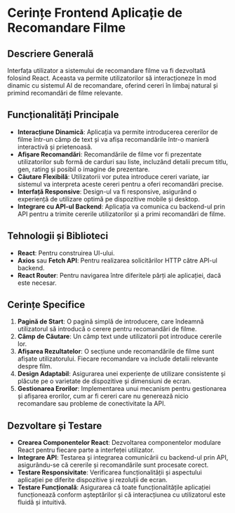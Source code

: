 # Cerințe Frontend Aplicație de Recomandare Filme

## Descriere Generală

Interfața utilizator a sistemului de recomandare filme va fi dezvoltată folosind React. Aceasta va permite utilizatorilor să interacționeze în mod dinamic cu sistemul AI de recomandare, oferind cereri în limbaj natural și primind recomandări de filme relevante.

## Funcționalități Principale

- **Interacțiune Dinamică**: Aplicația va permite introducerea cererilor de filme într-un câmp de text și va afișa recomandările într-o manieră interactivă și prietenoasă.
- **Afișare Recomandări**: Recomandările de filme vor fi prezentate utilizatorilor sub formă de carduri sau liste, incluzând detalii precum titlu, gen, rating și posibil o imagine de prezentare.
- **Căutare Flexibilă**: Utilizatorii vor putea introduce cereri variate, iar sistemul va interpreta aceste cereri pentru a oferi recomandări precise.
- **Interfață Responsive**: Design-ul va fi responsive, asigurând o experiență de utilizare optimă pe dispozitive mobile și desktop.
- **Integrare cu API-ul Backend**: Aplicația va comunica cu backend-ul prin API pentru a trimite cererile utilizatorilor și a primi recomandări de filme.

## Tehnologii și Biblioteci

- **React**: Pentru construirea UI-ului.
- **Axios** sau **Fetch API**: Pentru realizarea solicitărilor HTTP către API-ul backend.
- **React Router**: Pentru navigarea între diferitele părți ale aplicației, dacă este necesar.

## Cerințe Specifice

1. **Pagină de Start**: O pagină simplă de introducere, care îndeamnă utilizatorul să introducă o cerere pentru recomandări de filme.
2. **Câmp de Căutare**: Un câmp text unde utilizatorii pot introduce cererile lor.
3. **Afișarea Rezultatelor**: O secțiune unde recomandările de filme sunt afișate utilizatorului. Fiecare recomandare va include detalii relevante despre film.
4. **Design Adaptabil**: Asigurarea unei experiențe de utilizare consistente și plăcute pe o varietate de dispozitive și dimensiuni de ecran.
5. **Gestionarea Erorilor**: Implementarea unui mecanism pentru gestionarea și afișarea erorilor, cum ar fi cereri care nu generează nicio recomandare sau probleme de conectivitate la API.

## Dezvoltare și Testare

- **Crearea Componentelor React**: Dezvoltarea componentelor modulare React pentru fiecare parte a interfeței utilizator.
- **Integrare API**: Testarea și integrarea comunicării cu backend-ul prin API, asigurându-se că cererile și recomandările sunt procesate corect.
- **Testare Responsivitate**: Verificarea funcționalității și aspectului aplicației pe diferite dispozitive și rezoluții de ecran.
- **Testare Funcțională**: Asigurarea că toate funcționalitățile aplicației funcționează conform așteptărilor și că interacțiunea cu utilizatorul este fluidă și intuitivă.
